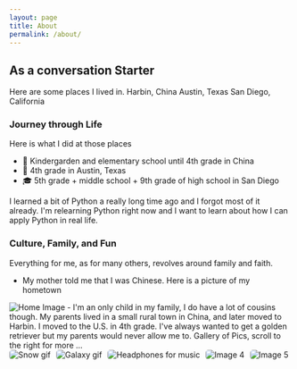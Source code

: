 ```yaml
---
layout: page
title: About
permalink: /about/
---
```


## As a conversation Starter


<comment>
Here are some places I lived in.
Harbin, China
Austin, Texas
San Diego, California
</comment>


<style>
   /* Style looks pretty compact,
      - grid-container and grid-item are referenced the code
   */
   .grid-container {
       display: grid;
       grid-template-columns: repeat(auto-fill, minmax(150px, 1fr)); /* Dynamic columns */
       gap: 10px;
   }
   .grid-item {
       text-align: center;
   }
   .grid-item img {
       width: 100%;
       height: 100px; /* Fixed height for uniformity */
       object-fit: contain; /* Ensure the image fits within the fixed height */
   }
   .grid-item p {
       margin: 5px 0; /* Add some margin for spacing */
   }


   .image-gallery {
       display: flex;
       flex-wrap: nowrap;
       overflow-x: auto;
       gap: 10px;
       }


   .image-gallery img {
       max-height: 150px;
       object-fit: cover;
       border-radius: 5px;
   }
</style>


<!-- This grid_container class is used by CSS styling and the id is used by JavaScript connection -->
<div class="grid-container" id="grid_container">
   <!-- content will be added here by JavaScript -->
</div>


<script>
   // 1. Make a connection to the HTML container defined in the HTML div
   var container = document.getElementById("grid_container"); // This container connects to the HTML div


   // 2. Define a JavaScript object for our http source and our data rows for the Living in the World grid


   // 3a. Consider how to update style count for size of container
   // The grid-template-columns has been defined as dynamic with auto-fill and minmax


   // 3b. Build grid items inside of our container for each row of data
   for (const location of living_in_the_world) {
       // Create a "div" with "class grid-item" for each row
       var gridItem = document.createElement("div");
       gridItem.className = "grid-item";  // This class name connects the gridItem to the CSS style elements
       // Add "img" HTML tag for the flag
       var img = document.createElement("img");
       img.src = http_source + location.flag; // concatenate the source and flag
       img.alt = location.flag + " Flag"; // add alt text for accessibility


       // Add "p" HTML tag for the description
       var description = document.createElement("p");
       description.textContent = location.description; // extract the description


       // Add "p" HTML tag for the greeting
       var greeting = document.createElement("p");
       greeting.textContent = location.greeting;  // extract the greeting


       // Append img and p HTML tags to the grid item DIV
       gridItem.appendChild(img);
       gridItem.appendChild(description);
       gridItem.appendChild(greeting);


       // Append the grid item DIV to the container DIV
       container.appendChild(gridItem);
   }
</script>


### Journey through Life


Here is what I did at those places


- 🏫 Kindergarden and elementary school until 4th grade in China
- 🏫 4th grade in Austin, Texas
- 🎓 5th grade + middle school + 9th grade of high school in San Diego


I learned a bit of Python a really long time ago and I forgot most of it already. I'm relearning Python right now and I want to learn about how I can apply Python in real life.


### Culture, Family, and Fun


Everything for me, as for many others, revolves around family and faith.


- My mother told me that I was Chinese.
Here is a picture of my hometown
<img src= "https://www.globaltimes.cn/Portals/0/attachment/2025/2025-02-06/aad5cbd6-92c1-4958-8a55-6f45b07cf2bf.jpeg" alt="Home Image">
- I'm an only child in my family, I do have a lot of cousins though. My parents lived in a small rural town in China, and later moved to Harbin. I moved to the U.S. in 4th grade. I've always wanted to get a golden retriever but my parents would never allow me to.


<comment>
Gallery of Pics, scroll to the right for more ...
</comment>
<div class="image-gallery">
 <img src="https://media1.giphy.com/media/v1.Y2lkPTc5MGI3NjExaDA4N3p5NmZiYzJqZGxlcTI1b2MwaDljYXJpaXcxMjhnMXV5YjI1cCZlcD12MV9pbnRlcm5hbF9naWZfYnlfaWQmY3Q9Zw/BDucPOizdZ5AI/giphy.gif" alt="Snow gif">
 <img src="https://media0.giphy.com/media/v1.Y2lkPTc5MGI3NjExNDVzc3FubzlobjVieXE2YnBnbzE5Nmp6cmx4eGFuNXg0OWg5aGR3cyZlcD12MV9pbnRlcm5hbF9naWZfYnlfaWQmY3Q9Zw/iicDrNGWxHmDrIni6j/giphy.gif" alt="Galaxy gif">
 <img src="https://media4.giphy.com/media/v1.Y2lkPTc5MGI3NjExZThjbHBnMDI5dHIzemsxcjQ3OXU5bWU1enZoMHRlbXQ1OXU5c3c2ayZlcD12MV9pbnRlcm5hbF9naWZfYnlfaWQmY3Q9Zw/gQJyPqc6E4xoc/giphy.gif" alt="Headphones for music">
 <img src="https://media4.giphy.com/media/v1.Y2lkPTc5MGI3NjExZTl6Ynhja2xmeXdjNzBnOGU2dWZjNmtmdzRmc2x2ZW5pNHF0cG9jaiZlcD12MV9pbnRlcm5hbF9naWZfYnlfaWQmY3Q9Zw/myWd3Omj7KToQ/giphy.gif" alt="Image 4">
 <img src="https://ychef.files.bbci.co.uk/1280x720/p04nm71d.jpg" alt="Image 5">
</div>




<script>


 living_in_the_world.forEach(location => {
   const gridItem = document.createElement("div");
   gridItem.className = "grid-item";


   const img = document.createElement("img");
   img.src = http_source + location.flag;
   img.alt = location.flag + " Flag";


   const greeting = document.createElement("p");
   greeting.textContent = location.greeting;


   const description = document.createElement("p");
   description.textContent = location.description;


   gridItem.appendChild(img);
   gridItem.appendChild(greeting);
   gridItem.appendChild(description);


   container.appendChild(gridItem);
 });


 container.addEventListener('click', function(e) {
   if (e.target.tagName === 'IMG') {
     alert(`You clicked the flag of ${e.target.alt.replace(' Flag', '')}! 🌟 Hope you're having a great day!`);
   }
 });




 // Snow effect code


<!-- Snow effect -->
<div id="snow"></div>


<style>
 body {
   margin: 0;
   padding: 0;
   background: #0b1d3a; /* nice dark sky */
   overflow: hidden;
   color: white;
   font-family: Arial, sans-serif;
 }
 #snow {
   position: fixed;
   top: 0; left: 0;
   width: 100%; height: 100%;
   pointer-events: none;
   z-index: 9999;
 }
 .snowflake {
   position: absolute;
   color: white;
   font-size: 1em;
   animation: fall linear infinite;
 }
 @keyframes fall {
   0% { transform: translateY(-10px); opacity: 1; }
   100% { transform: translateY(100vh); opacity: 0; }
 }
</style>


<script>
 function createSnowflake() {
   const snowflake = document.createElement("div");
   snowflake.classList.add("snowflake");
   snowflake.textContent = "❄";
   snowflake.style.left = Math.random() * window.innerWidth + "px";
   snowflake.style.animationDuration = (Math.random() * 3 + 2) + "s";
   snowflake.style.fontSize = (Math.random() * 10 + 10) + "px";
   document.getElementById("snow").appendChild(snowflake);


   setTimeout(() => { snowflake.remove(); }, 5000);
 }
 setInterval(createSnowflake, 200);
















